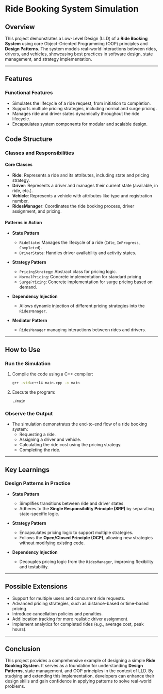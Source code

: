 # Ride Booking System Simulation

## Overview

This project demonstrates a Low-Level Design (LLD) of a **Ride Booking System** using core Object-Oriented Programming (OOP) principles and **Design Patterns**. The system models real-world interactions between rides, drivers, and vehicles, showcasing best practices in software design, state management, and strategy implementation.

---

## Features

### Functional Features

- Simulates the lifecycle of a ride request, from initiation to completion.
- Supports multiple pricing strategies, including normal and surge pricing.
- Manages ride and driver states dynamically throughout the ride lifecycle.
- Encapsulates system components for modular and scalable design.

## Code Structure

### Classes and Responsibilities

#### Core Classes

- **Ride**: Represents a ride and its attributes, including state and pricing strategy.
- **Driver**: Represents a driver and manages their current state (available, in ride, etc.).
- **Vehicle**: Represents a vehicle with attributes like type and registration number.
- **RidesManager**: Coordinates the ride booking process, driver assignment, and pricing.

#### Patterns in Action

- **State Pattern**

  - `RideState`: Manages the lifecycle of a ride (`Idle`, `InProgress`, `Completed`).
  - `DriverState`: Handles driver availability and activity states.

- **Strategy Pattern**

  - `PricingStrategy`: Abstract class for pricing logic.
  - `NormalPricing`: Concrete implementation for standard pricing.
  - `SurgePricing`: Concrete implementation for surge pricing based on demand.

- **Dependency Injection**

  - Allows dynamic injection of different pricing strategies into the `RidesManager`.

- **Mediator Pattern**
  - `RidesManager` managing interactions between rides and drivers.

---

## How to Use

### Run the Simulation

1. Compile the code using a C++ compiler:
   ```bash
   g++ -std=c++14 main.cpp -o main
   ```
2. Execute the program:
   ```bash
   ./main
   ```

### Observe the Output

- The simulation demonstrates the end-to-end flow of a ride booking system:
  - Requesting a ride.
  - Assigning a driver and vehicle.
  - Calculating the ride cost using the pricing strategy.
  - Completing the ride.

---

## Key Learnings

### Design Patterns in Practice

- **State Pattern**

  - Simplifies transitions between ride and driver states.
  - Adheres to the **Single Responsibility Principle (SRP)** by separating state-specific logic.

- **Strategy Pattern**

  - Encapsulates pricing logic to support multiple strategies.
  - Follows the **Open/Closed Principle (OCP)**, allowing new strategies without modifying existing code.

- **Dependency Injection**
  - Decouples pricing logic from the `RidesManager`, improving flexibility and testability.

---

## Possible Extensions

- Support for multiple users and concurrent ride requests.
- Advanced pricing strategies, such as distance-based or time-based pricing.
- Introduce cancellation policies and penalties.
- Add location tracking for more realistic driver assignment.
- Implement analytics for completed rides (e.g., average cost, peak hours).

---

## Conclusion

This project provides a comprehensive example of designing a simple **Ride Booking System**. It serves as a foundation for understanding **Design Patterns**, state management, and OOP principles in the context of LLD. By studying and extending this implementation, developers can enhance their design skills and gain confidence in applying patterns to solve real-world problems.
